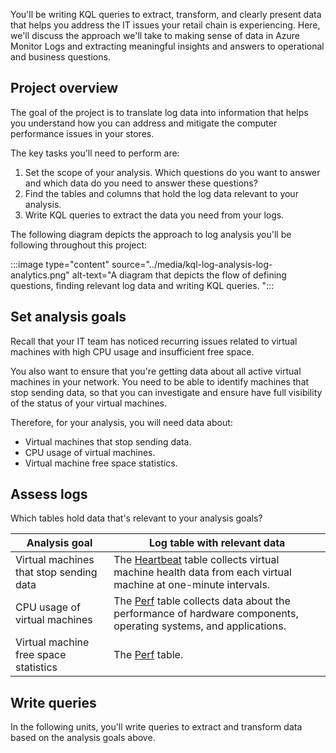 <!-- 1. Topic sentence(s) --------------------------------------------------------------------------------

    Goal: briefly summarize the project and setup requirements in 1-3 sentences.

    Heading: none

    Pattern: "You'll be <doing> a <thing> that <goal>. Here, we'll discuss the project <big picture>. We'll also cover the <things> you'll need."

    Example: "You'll be <building> a <Logic App> that <determines the sentiment of new tweets and reacts accordingly>. Here, we'll discuss the project <business logic and target behavior>. We'll also cover the <accounts and software> you'll need."
-->
You'll be writing KQL queries to extract, transform, and clearly present data that helps you address the IT issues your retail chain is experiencing. Here, we'll discuss the approach we'll take to making sense of data in Azure Monitor Logs and extracting meaningful insights and answers to operational and business questions. 

<!-- 2. Project overview -------------------------------------------------------------------------------------

    Goal: Describe the end state of the project and the tasks they'll need to do in their solution. Keep the discussion at a high level and avoid implementation details.

    Structure:
        1. H2 of "Project overview"
        1. Lead sentence summarizing project goal(s). Remainder of paragraph describing project behavior in 1-2 sentences.
        1. One or both of the following:
            1. Paragraph followed by conceptual diagram or flowchart that captures the conditions the finished project must satisfy.
            1. Paragraph with a screenshot of the finished project. 
        1. Lead sentence followed by numbered list of sub-tasks needed to complete the project. You can use the exercise-unit titles as the basis for the list.

    Example:
        "The goal of the project is to design, build, and test a Logic App that processes tweets. Your app will check Twitter periodically for new tweets about your company. You'll determine whether the sentiment of tweet is positive or negative and branch the app based on the results.

        The following flowchart shows the business logic the app needs to perform:
            <flowchart>

        You'll map each business rule to a Logic Apps connector and assemble the connectors into an app. The following diagram shows the mapping:
            <diagram>

        The key tasks you'll need to do are:
            1. Select the connectors you'll need to implement the business rules.
            1. Create the app and add a trigger to launch the app when a new tweet is available.
            1. Use the Azure machine learning analytics service to analyze the text of the tweet.
            1. Based on the tweet sentiment, you'll either store the tweet in a database or email it to customer service.
-->
## Project overview

The goal of the project is to translate log data into information that helps you understand how you can address and mitigate the computer performance issues in your stores. 

The key tasks you'll need to perform are:

1. Set the scope of your analysis. Which questions do you want to answer and which data do you need to answer these questions?
1. Find the tables and columns that hold the log data relevant to your analysis.
1. Write KQL queries to extract the data you need from your logs. 

The following diagram depicts the approach to log analysis you'll be following throughout this project:

:::image type="content" source="../media/kql-log-analysis-log-analytics.png" alt-text="A diagram that depicts the flow of defining questions, finding relevant log data and writing KQL queries. ":::

## Set analysis goals

Recall that your IT team has noticed recurring issues related to virtual machines with high CPU usage and insufficient free space. 

You also want to ensure that you're getting data about all active virtual machines in your network. You need to be able to identify machines that stop sending data, so that you can investigate and ensure have full visibility of the status of your virtual machines.

Therefore, for your analysis, you will need data about:

- Virtual machines that stop sending data. 
- CPU usage of virtual machines.
- Virtual machine free space statistics.

## Assess logs

Which tables hold data that's relevant to your analysis goals?

| Analysis goal | Log table with relevant data |
| --- | --- |
|  Virtual machines that stop sending data | The [Heartbeat](/azure/azure-monitor/reference/tables/heartbeat) table collects virtual machine health data from each virtual machine at one-minute intervals. |
| CPU usage of virtual machines | The [Perf](/azure/azure-monitor/reference/tables/perf) table collects data about the performance of hardware components, operating systems, and applications. |
| Virtual machine free space statistics | The [Perf](/azure/azure-monitor/reference/tables/perf) table. |
## Write queries

In the following units, you'll write queries to extract and transform data based on the analysis goals above. 

